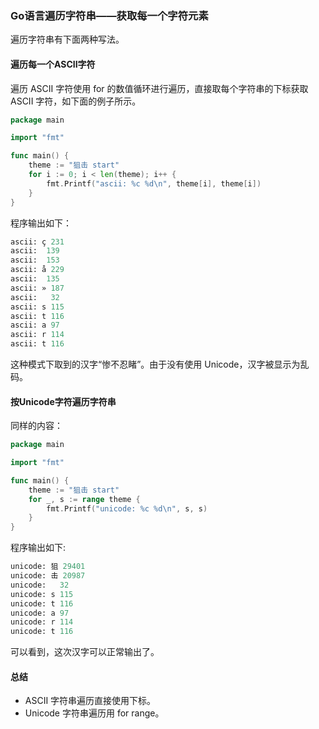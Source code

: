 ### Go语言遍历字符串——获取每一个字符元素

遍历字符串有下面两种写法。

#### 遍历每一个ASCII字符

遍历 ASCII 字符使用 for 的数值循环进行遍历，直接取每个字符串的下标获取 ASCII 字符，如下面的例子所示。

```go
package main

import "fmt"

func main() {
	theme := "狙击 start"
	for i := 0; i < len(theme); i++ {
		fmt.Printf("ascii: %c %d\n", theme[i], theme[i])
	}
}
```

程序输出如下：

```perl
ascii: ç 231
ascii:  139
ascii:  153
ascii: å 229
ascii:  135
ascii: » 187
ascii:   32
ascii: s 115
ascii: t 116
ascii: a 97
ascii: r 114
ascii: t 116
```

这种模式下取到的汉字“惨不忍睹”。由于没有使用 Unicode，汉字被显示为乱码。

#### 按Unicode字符遍历字符串

同样的内容：

```go
package main

import "fmt"

func main() {
	theme := "狙击 start"
	for _, s := range theme {
		fmt.Printf("unicode: %c %d\n", s, s)
	}
}
```

程序输出如下:

```perl
unicode: 狙 29401
unicode: 击 20987
unicode:   32
unicode: s 115
unicode: t 116
unicode: a 97
unicode: r 114
unicode: t 116
```

可以看到，这次汉字可以正常输出了。

#### 总结 

- ASCII 字符串遍历直接使用下标。
- Unicode 字符串遍历用 for range。
